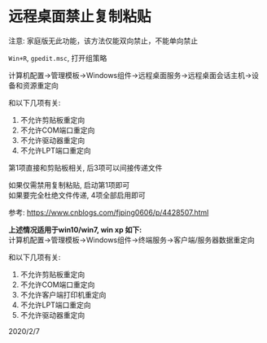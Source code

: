 # 远程桌面禁止复制粘贴

注意: 家庭版无此功能，该方法仅能双向禁止，不能单向禁止  


`Win+R`, `gpedit.msc`, 打开组策略  

计算机配置->管理模板->Windows组件->远程桌面服务->远程桌面会话主机->设备和资源重定向  

和以下几项有关:  
1. 不允许剪贴板重定向
2. 不允许COM端口重定向
3. 不允许驱动器重定向
4. 不允许LPT端口重定向

第1项直接和剪贴板相关, 后3项可以间接传递文件  

如果仅需禁用复制粘贴, 启动第1项即可  
如果要完全杜绝文件传递, 4项全部启用即可  

参考: https://www.cnblogs.com/fjping0606/p/4428507.html  


**上述情况适用于win10/win7, win xp 如下:**  
计算机配置->管理模板->Windows组件->终端服务->客户端/服务器数据重定向  

和以下几项有关:  
1. 不允许剪贴板重定向
2. 不允许COM端口重定向
3. 不允许客户端打印机重定向
4. 不允许LPT端口重定向
5. 不允许驱动器重定向


2020/2/7  
